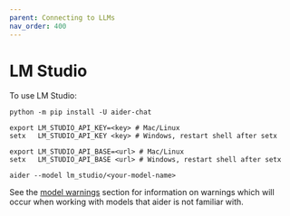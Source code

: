 ```yaml
---
parent: Connecting to LLMs
nav_order: 400
---
```


# LM Studio

To use LM Studio:

```
python -m pip install -U aider-chat

export LM_STUDIO_API_KEY=<key> # Mac/Linux
setx   LM_STUDIO_API_KEY <key> # Windows, restart shell after setx

export LM_STUDIO_API_BASE=<url> # Mac/Linux
setx   LM_STUDIO_API_BASE <url> # Windows, restart shell after setx

aider --model lm_studio/<your-model-name>
```



See the [model warnings](warnings.html)
section for information on warnings which will occur
when working with models that aider is not familiar with.
